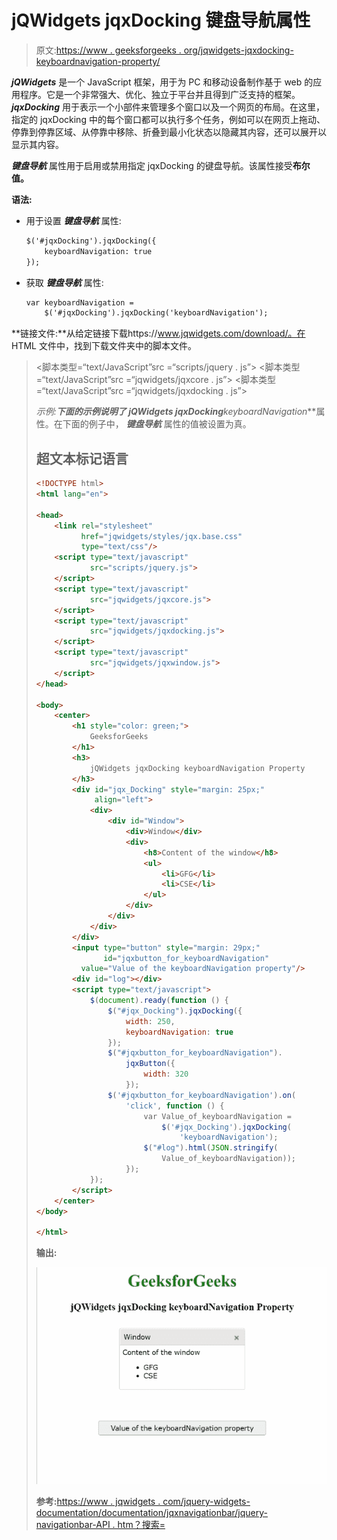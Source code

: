 # jQWidgets jqxDocking 键盘导航属性

> 原文:[https://www . geeksforgeeks . org/jqwidgets-jqxdocking-keyboardnavigation-property/](https://www.geeksforgeeks.org/jqwidgets-jqxdocking-keyboardnavigation-property/)

***jQWidgets*** 是一个 JavaScript 框架，用于为 PC 和移动设备制作基于 web 的应用程序。它是一个非常强大、优化、独立于平台并且得到广泛支持的框架。 ***jqxDocking*** 用于表示一个小部件来管理多个窗口以及一个网页的布局。在这里，指定的 jqxDocking 中的每个窗口都可以执行多个任务，例如可以在网页上拖动、停靠到停靠区域、从停靠中移除、折叠到最小化状态以隐藏其内容，还可以展开以显示其内容。

***键盘导航*** 属性用于启用或禁用指定 jqxDocking 的键盘导航。该属性接受**布尔值。**

**语法:**

*   用于设置 ***键盘导航*** 属性:

    ```html
    $('#jqxDocking').jqxDocking({
        keyboardNavigation: true
    });  
    ```

*   获取 ***键盘导航*** 属性:

    ```html
    var keyboardNavigation = 
        $('#jqxDocking').jqxDocking('keyboardNavigation');
    ```

**链接文件:**从给定链接下载https://www.jqwidgets.com/download/。在 HTML 文件中，找到下载文件夹中的脚本文件。

> <link rel="”stylesheet”" href="”jqwidgets/styles/jqx.base.css”" type="”text/css”">
> <脚本类型=“text/JavaScript”src =“scripts/jquery . js”></脚本>
> <脚本类型=“text/JavaScript”src =“jqwidgets/jqxcore . js”></脚本>
> <脚本类型=“text/JavaScript”src =“jqwidgets/jqxdocking . js”></脚本

**示例:**下面的示例说明了 jQWidgets jqxDocking***keyboardNavigation***属性。在下面的例子中， ***键盘导航*** 属性的值被设置为真。

## 超文本标记语言

```html
<!DOCTYPE html>
<html lang="en">

<head>
    <link rel="stylesheet" 
          href="jqwidgets/styles/jqx.base.css"
          type="text/css"/>
    <script type="text/javascript" 
            src="scripts/jquery.js">
    </script>
    <script type="text/javascript" 
            src="jqwidgets/jqxcore.js">
    </script>
    <script type="text/javascript" 
            src="jqwidgets/jqxdocking.js">
    </script>
    <script type="text/javascript" 
            src="jqwidgets/jqxwindow.js">
    </script>
</head>

<body>
    <center>
        <h1 style="color: green;">
            GeeksforGeeks
        </h1>
        <h3>
            jQWidgets jqxDocking keyboardNavigation Property
        </h3>
        <div id="jqx_Docking" style="margin: 25px;" 
             align="left">
            <div>
                <div id="Window">
                    <div>Window</div>
                    <div>
                        <h8>Content of the window</h8>
                        <ul>
                            <li>GFG</li>
                            <li>CSE</li>
                        </ul>
                    </div>
                </div>
            </div>
        </div>
        <input type="button" style="margin: 29px;"
               id="jqxbutton_for_keyboardNavigation"
          value="Value of the keyboardNavigation property"/>
        <div id="log"></div>
        <script type="text/javascript">
            $(document).ready(function () {
                $("#jqx_Docking").jqxDocking({
                    width: 250,
                    keyboardNavigation: true
                });
                $("#jqxbutton_for_keyboardNavigation").
                    jqxButton({
                        width: 320
                    });
                $('#jqxbutton_for_keyboardNavigation').on(
                    'click', function () {
                        var Value_of_keyboardNavigation =
                            $('#jqx_Docking').jqxDocking(
                                'keyboardNavigation');
                        $("#log").html(JSON.stringify(
                            Value_of_keyboardNavigation));
                    });
            });
        </script>
    </center>
</body>

</html>
```

**输出:**

![](img/046a8e7c3ff3041101a63c91288ea76a.png)

**参考:**[https://www . jqwidgets . com/jquery-widgets-documentation/documentation/jqxnavigationbar/jquery-navigationbar-API . htm？搜索=](https://www.jqwidgets.com/jquery-widgets-documentation/documentation/jqxdocking/jquery-docking-api.htm?search=)